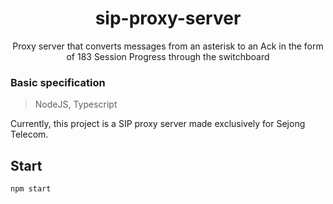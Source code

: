 # <div align="center"> sip-proxy-server </div>

<div align="center">

Proxy server that converts messages from an asterisk to an Ack in the form of 183 Session Progress through the switchboard

</div>

### Basic specification

> NodeJS, Typescript <br>

Currently, this project is a SIP proxy server made exclusively for Sejong Telecom.

## Start

```sh
npm start
```
